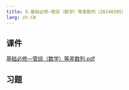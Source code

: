 ```yaml
---
title: 9.基础必修—管综（数学）等差数列（20240305）
lang: zh-CN
---
```


## 课件
[基础必修—管综（数学）等差数列.pdf](..%2F..%2Fpublic%2Fmath%2F2.%E6%95%B0%E5%AD%A6-%E6%AD%A3%E5%BC%8F%E8%AF%BE%2F9.%E5%9F%BA%E7%A1%80%E5%BF%85%E4%BF%AE%E2%80%94%E7%AE%A1%E7%BB%BC%EF%BC%88%E6%95%B0%E5%AD%A6%EF%BC%89%E7%AD%89%E5%B7%AE%E6%95%B0%E5%88%97%EF%BC%8820240305%EF%BC%89%2F%E5%9F%BA%E7%A1%80%E5%BF%85%E4%BF%AE%E2%80%94%E7%AE%A1%E7%BB%BC%EF%BC%88%E6%95%B0%E5%AD%A6%EF%BC%89%E7%AD%89%E5%B7%AE%E6%95%B0%E5%88%97.pdf)
## 习题
```



```
